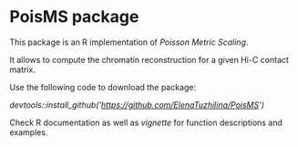# PoisMS package
This package is an R implementation of *Poisson Metric Scaling*. 

It allows to compute the chromatin reconstruction for a given Hi-C contact matrix.

Use the following code to download the package:

*devtools::install_github('https://github.com/ElenaTuzhilina/PoisMS')*

Check R documentation as well as *vignette* for function descriptions and examples.
